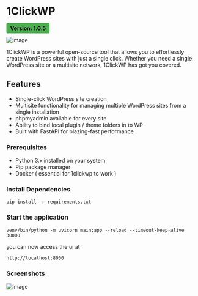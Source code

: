 # 1ClickWP 
<span style="padding: 5px 10px; background-color: #4CAF50; color: #000000; font-weight: bold; border-radius: 3px;">
Version: 1.0.5
</span>

![image](https://github.com/naveen17797/1clickwp/assets/18109258/02fd4920-18b6-4a9b-bb78-c5339a995db7)



1ClickWP is a powerful open-source tool that allows you to effortlessly create WordPress sites with just a single click. Whether you need a single WordPress site or a multisite network, 1ClickWP has got you covered.     



## Features

- Single-click WordPress site creation
- Multisite functionality for managing multiple WordPress sites from a single installation
- phpmyadmin available for every site
- Ability to bind local plugin / theme folders in to WP
- Built with FastAPI for blazing-fast performance

### Prerequisites

- Python 3.x installed on your system
- Pip package manager
- Docker ( essential for 1clickwp to work )

### Install Dependencies
```pip install -r requirements.txt```

### Start the application
```
venv/bin/python -m uvicorn main:app --reload --timeout-keep-alive 30000
```
you can now access the ui at
```
http://localhost:8000
```

### Screenshots
![image](https://github.com/naveen17797/1clickwp/assets/18109258/58dee895-639a-46fe-b5ab-1c8cfc0fb728)

